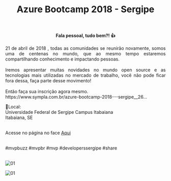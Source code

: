 ﻿---
title: "Azure Bootcamp 2018 - Sergipe"
comments: true
excerpt_separator: "Ler mais"
categories:
  - Evento
---

<center><strong>Fala pessoal, tudo bem?! 👍 </strong></center> <br>
<div style="text-align: justify;">
21 de abril de 2018 , todas as comunidades se reunirão novamente, somos uma de centenas no mundo, que ao mesmo tempo estaremos compartilhando conhecimento e impactando pessoas.<br>
<br>
Iremos apresentar muitas novidades no mundo open source e as tecnologias mais utilizadas no mercado de trabalho, você não pode ficar fora dessa, faça parte desse movimento!<br>
<br>
</div>
Então faça sua inscrição agora mesmo.<br>
https://www.sympla.com.br/azure-bootcamp-2018---sergipe__26…

🏁Local:<br>
Universidade Federal de Sergipe Campus Itabaiana <br>
Itabaiana, SE<br><br>

Acesse no página no face [Aqui](https://www.facebook.com/events/2045905485650664/)<br><br>
 

#mvpbuzz #mvpbr #mvp #developerssergipe #share <br><br>


![01]({{site.url}}{{site.baseurl}}/assets/images/azure/azure01.jpg)

![01]({{site.url}}{{site.baseurl}}/assets/images/azure/azure02.jpeg)


 
